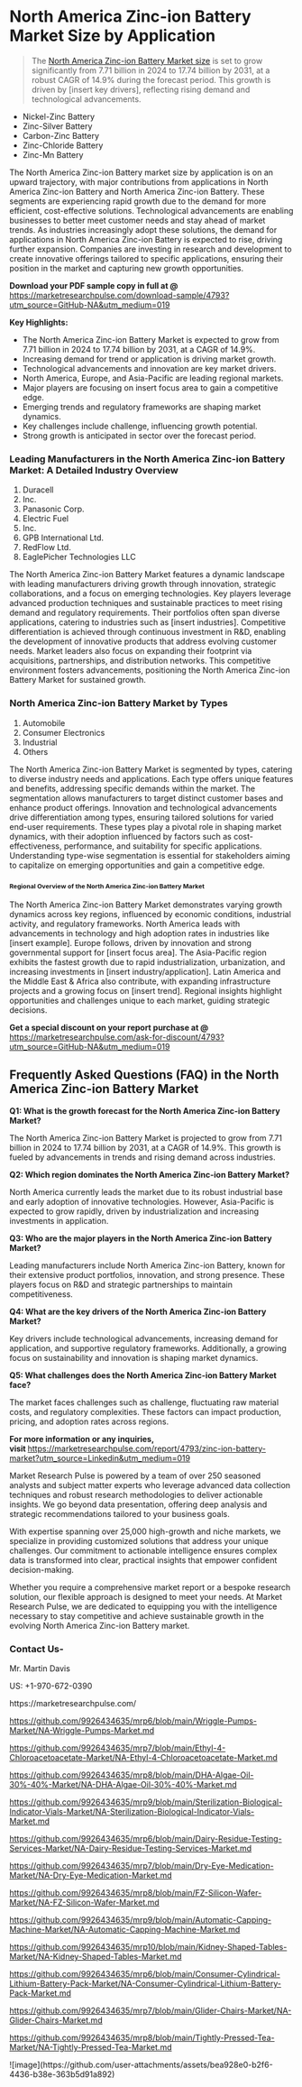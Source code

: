 <h1>North America Zinc-ion Battery Market&nbsp;Size by Application</h1><blockquote><p>The <a href="https://marketresearchpulse.com/download-sample/4793?utm_source=GitHub-NA&amp;utm_medium=019">North America Zinc-ion Battery Market size</a> is set to grow significantly from 7.71 billion in 2024 to 17.74 billion by 2031, at a robust CAGR of 14.9% during the forecast period. This growth is driven by [insert key drivers], reflecting rising demand and technological advancements.</p></blockquote><ul><li>Nickel-Zinc Battery<li> Zinc-Silver Battery<li> Carbon-Zinc Battery<li> Zinc-Chloride Battery<li> Zinc-Mn Battery</li></ul><p>The North America Zinc-ion Battery market size by application is on an upward trajectory, with major contributions from applications in North America Zinc-ion Battery and North America Zinc-ion Battery. These segments are experiencing rapid growth due to the demand for more efficient, cost-effective solutions. Technological advancements are enabling businesses to better meet customer needs and stay ahead of market trends. As industries increasingly adopt these solutions, the demand for applications in North America Zinc-ion Battery is expected to rise, driving further expansion. Companies are investing in research and development to create innovative offerings tailored to specific applications, ensuring their position in the market and capturing new growth opportunities.</p><p><strong>Download your PDF sample copy in full at @ </strong><a href="https://marketresearchpulse.com/download-sample/4793?utm_source=GitHub-NA&amp;utm_medium=019">https://marketresearchpulse.com/download-sample/4793?utm_source=GitHub-NA&amp;utm_medium=019</a></p><p><strong>Key Highlights: </strong></p><ul><li>The North America Zinc-ion Battery Market is expected to grow from 7.71 billion in 2024 to 17.74 billion by 2031, at a CAGR of 14.9%.</li><li>Increasing demand for trend or application is driving market growth.</li><li>Technological advancements and innovation are key market drivers.</li><li>North America, Europe, and Asia-Pacific are leading regional markets.</li><li>Major players are focusing on insert focus area to gain a competitive edge.</li><li>Emerging trends and regulatory frameworks are shaping market dynamics.</li><li>Key challenges include challenge, influencing growth potential.</li><li>Strong growth is anticipated in sector over the forecast period.</li></ul><h3>Leading Manufacturers in the North America Zinc-ion Battery Market: A Detailed Industry Overview</h3><ol><li>Duracell</li><li>Inc.</li><li>Panasonic Corp.</li><li>Electric Fuel</li><li>Inc.</li><li>GPB International Ltd.</li><li>RedFlow Ltd.</li><li>EaglePicher Technologies LLC</li></ol><div class="flex max-w-full flex-col flex-grow"><div class="min-h-8 text-message flex w-full flex-col items-end gap-2 whitespace-normal break-words [.text-message+&amp;]:mt-5" dir="auto" data-message-author-role="assistant" data-message-id="fd8432e4-4910-450d-b182-61b7bfb0a01f" data-message-model-slug="gpt-4o"><div class="flex w-full flex-col gap-1 empty:hidden first:pt-[3px]"><div class="markdown prose w-full break-words dark:prose-invert light"><p>The North America Zinc-ion Battery Market features a dynamic landscape with leading manufacturers driving growth through innovation, strategic collaborations, and a focus on emerging technologies. Key players leverage advanced production techniques and sustainable practices to meet rising demand and regulatory requirements. Their portfolios often span diverse applications, catering to industries such as [insert industries]. Competitive differentiation is achieved through continuous investment in R&amp;D, enabling the development of innovative products that address evolving customer needs. Market leaders also focus on expanding their footprint via acquisitions, partnerships, and distribution networks. This competitive environment fosters advancements, positioning the North America Zinc-ion Battery Market for sustained growth.</p></div></div></div></div><h3>North America Zinc-ion Battery Market by Types</h3><ol><li>Automobile<li> Consumer Electronics<li> Industrial<li> Others</li></ol><div class="flex max-w-full flex-col flex-grow"><div class="min-h-8 text-message flex w-full flex-col items-end gap-2 whitespace-normal break-words [.text-message+&amp;]:mt-5" dir="auto" data-message-author-role="assistant" data-message-id="084470be-0bb7-4664-bddf-5156b4f41249" data-message-model-slug="gpt-4o-mini"><div class="flex w-full flex-col gap-1 empty:hidden first:pt-[3px]"><div class="markdown prose w-full break-words dark:prose-invert light"><p>The North America Zinc-ion Battery Market is segmented by types, catering to diverse industry needs and applications. Each type offers unique features and benefits, addressing specific demands within the market. The segmentation allows manufacturers to target distinct customer bases and enhance product offerings. Innovation and technological advancements drive differentiation among types, ensuring tailored solutions for varied end-user requirements. These types play a pivotal role in shaping market dynamics, with their adoption influenced by factors such as cost-effectiveness, performance, and suitability for specific applications. Understanding type-wise segmentation is essential for stakeholders aiming to capitalize on emerging opportunities and gain a competitive edge.</p></div></div></div></div><h3><span style="font-size: 11px;">Regional Overview of the North America Zinc-ion Battery Market</span></h3><div class="flex max-w-full flex-col flex-grow"><div class="min-h-8 text-message flex w-full flex-col items-end gap-2 whitespace-normal break-words [.text-message+&amp;]:mt-5" dir="auto" data-message-author-role="assistant" data-message-id="e9038762-ce64-4e30-91c9-9bd413514231" data-message-model-slug="gpt-4o-mini"><div class="flex w-full flex-col gap-1 empty:hidden first:pt-[3px]"><div class="markdown prose w-full break-words dark:prose-invert light"><p>The North America Zinc-ion Battery Market demonstrates varying growth dynamics across key regions, influenced by economic conditions, industrial activity, and regulatory frameworks. North America leads with advancements in technology and high adoption rates in industries like [insert example]. Europe follows, driven by innovation and strong governmental support for [insert focus area]. The Asia-Pacific region exhibits the fastest growth due to rapid industrialization, urbanization, and increasing investments in [insert industry/application]. Latin America and the Middle East &amp; Africa also contribute, with expanding infrastructure projects and a growing focus on [insert trend]. Regional insights highlight opportunities and challenges unique to each market, guiding strategic decisions.</p></div></div></div></div><p><strong>Get a special discount on your report purchase at @ </strong><a href="https://marketresearchpulse.com/ask-for-discount/4793?utm_source=GitHub-NA&amp;utm_medium=019">https://marketresearchpulse.com/ask-for-discount/4793?utm_source=GitHub-NA&amp;utm_medium=019</a></p><h2>Frequently Asked Questions (FAQ) in the North America Zinc-ion Battery Market</h2><p><strong>Q1: What is the growth forecast for the North America Zinc-ion Battery Market?</strong></p><p>The North America Zinc-ion Battery Market is projected to grow from 7.71 billion in 2024 to 17.74 billion by 2031, at a CAGR of 14.9%. This growth is fueled by advancements in trends and rising demand across industries.</p><p><strong>Q2: Which region dominates the North America Zinc-ion Battery Market?</strong></p><p>North America currently leads the market due to its robust industrial base and early adoption of innovative technologies. However, Asia-Pacific is expected to grow rapidly, driven by industrialization and increasing investments in application.</p><p><strong>Q3: Who are the major players in the North America Zinc-ion Battery Market?</strong></p><p>Leading manufacturers include North America Zinc-ion Battery, known for their extensive product portfolios, innovation, and strong presence. These players focus on R&amp;D and strategic partnerships to maintain competitiveness.</p><p><strong>Q4: What are the key drivers of the North America Zinc-ion Battery Market?</strong></p><p>Key drivers include technological advancements, increasing demand for application, and supportive regulatory frameworks. Additionally, a growing focus on sustainability and innovation is shaping market dynamics.</p><p><strong>Q5: What challenges does the North America Zinc-ion Battery Market face?</strong></p><p>The market faces challenges such as challenge, fluctuating raw material costs, and regulatory complexities. These factors can impact production, pricing, and adoption rates across regions.</p><p><strong>For more information or any inquiries, visit&nbsp;</strong><a href="https://marketresearchpulse.com/report/4793/zinc-ion-battery-market?utm_source=Linkedin&utm_medium=019">https://marketresearchpulse.com/report/4793/zinc-ion-battery-market?utm_source=Linkedin&utm_medium=019</a></p><p>Market Research Pulse is powered by a team of over 250 seasoned analysts and subject matter experts who leverage advanced data collection techniques and robust research methodologies to deliver actionable insights. We go beyond data presentation, offering deep analysis and strategic recommendations tailored to your business goals.</p><p>With expertise spanning over 25,000 high-growth and niche markets, we specialize in providing customized solutions that address your unique challenges. Our commitment to actionable intelligence ensures complex data is transformed into clear, practical insights that empower confident decision-making.</p><p>Whether you require a comprehensive market report or a bespoke research solution, our flexible approach is designed to meet your needs. At Market Research Pulse, we are dedicated to equipping you with the intelligence necessary to stay competitive and achieve sustainable growth in the evolving North America Zinc-ion Battery market.</p><h3><strong>Contact Us-</strong></h3><p>Mr. Martin Davis</p><p>US: +1-970-672-0390</p><p>https://marketresearchpulse.com/</p><p><a href="https://github.com/9926434635/mrp6/blob/main/Wriggle-Pumps-Market/NA-Wriggle-Pumps-Market.md">https://github.com/9926434635/mrp6/blob/main/Wriggle-Pumps-Market/NA-Wriggle-Pumps-Market.md</a></p><p><a href="https://github.com/9926434635/mrp7/blob/main/Ethyl-4-Chloroacetoacetate-Market/NA-Ethyl-4-Chloroacetoacetate-Market.md">https://github.com/9926434635/mrp7/blob/main/Ethyl-4-Chloroacetoacetate-Market/NA-Ethyl-4-Chloroacetoacetate-Market.md</a></p><p><a href="https://github.com/9926434635/mrp8/blob/main/DHA-Algae-Oil-30%-40%-Market/NA-DHA-Algae-Oil-30%-40%-Market.md">https://github.com/9926434635/mrp8/blob/main/DHA-Algae-Oil-30%-40%-Market/NA-DHA-Algae-Oil-30%-40%-Market.md</a></p><p><a href="https://github.com/9926434635/mrp9/blob/main/Sterilization-Biological-Indicator-Vials-Market/NA-Sterilization-Biological-Indicator-Vials-Market.md">https://github.com/9926434635/mrp9/blob/main/Sterilization-Biological-Indicator-Vials-Market/NA-Sterilization-Biological-Indicator-Vials-Market.md</a></p><p><a href="https://github.com/9926434635/mrp6/blob/main/Dairy-Residue-Testing-Services-Market/NA-Dairy-Residue-Testing-Services-Market.md">https://github.com/9926434635/mrp6/blob/main/Dairy-Residue-Testing-Services-Market/NA-Dairy-Residue-Testing-Services-Market.md</a></p><p><a href="https://github.com/9926434635/mrp7/blob/main/Dry-Eye-Medication-Market/NA-Dry-Eye-Medication-Market.md">https://github.com/9926434635/mrp7/blob/main/Dry-Eye-Medication-Market/NA-Dry-Eye-Medication-Market.md</a></p><p><a href="https://github.com/9926434635/mrp8/blob/main/FZ-Silicon-Wafer-Market/NA-FZ-Silicon-Wafer-Market.md">https://github.com/9926434635/mrp8/blob/main/FZ-Silicon-Wafer-Market/NA-FZ-Silicon-Wafer-Market.md</a></p><p><a href="https://github.com/9926434635/mrp9/blob/main/Automatic-Capping-Machine-Market/NA-Automatic-Capping-Machine-Market.md">https://github.com/9926434635/mrp9/blob/main/Automatic-Capping-Machine-Market/NA-Automatic-Capping-Machine-Market.md</a></p><p><a href="https://github.com/9926434635/mrp10/blob/main/Kidney-Shaped-Tables-Market/NA-Kidney-Shaped-Tables-Market.md">https://github.com/9926434635/mrp10/blob/main/Kidney-Shaped-Tables-Market/NA-Kidney-Shaped-Tables-Market.md</a></p><p><a href="https://github.com/9926434635/mrp6/blob/main/Consumer-Cylindrical-Lithium-Battery-Pack-Market/NA-Consumer-Cylindrical-Lithium-Battery-Pack-Market.md">https://github.com/9926434635/mrp6/blob/main/Consumer-Cylindrical-Lithium-Battery-Pack-Market/NA-Consumer-Cylindrical-Lithium-Battery-Pack-Market.md</a></p><p><a href="https://github.com/9926434635/mrp7/blob/main/Glider-Chairs-Market/NA-Glider-Chairs-Market.md">https://github.com/9926434635/mrp7/blob/main/Glider-Chairs-Market/NA-Glider-Chairs-Market.md</a></p><p><a href="https://github.com/9926434635/mrp8/blob/main/Tightly-Pressed-Tea-Market/NA-Tightly-Pressed-Tea-Market.md">https://github.com/9926434635/mrp8/blob/main/Tightly-Pressed-Tea-Market/NA-Tightly-Pressed-Tea-Market.md</a></p>
![image](https://github.com/user-attachments/assets/bea928e0-b2f6-4436-b38e-363b5d91a892)
